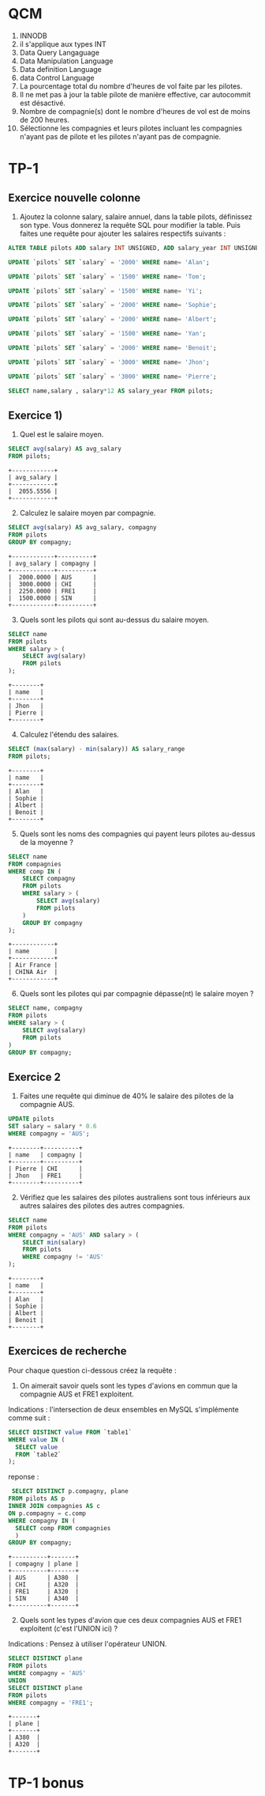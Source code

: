 # QCM

1) INNODB
2) il s'applique aux types INT 
3) Data Query Langaguage
4) Data Manipulation Language
5) Data definition Language
6) data Control Language
7) La pourcentage total du nombre d'heures de vol faite par les pilotes.
8) Il ne met pas à jour la table pilote de manière effective, car autocommit est désactivé.
9) Nombre de compagnie(s) dont le nombre d'heures de vol est de moins de 200 heures.
10) Sélectionne les compagnies et leurs pilotes incluant les compagnies n'ayant pas de pilote et les pilotes n'ayant pas de compagnie.

# TP-1
## Exercice nouvelle colonne

1. Ajoutez la colonne salary, salaire annuel, dans la table pilots, définissez son type. Vous donnerez la requête SQL pour modifier la table. Puis faites une requête pour ajouter les salaires respectifs suivants :

```sql
ALTER TABLE pilots ADD salary INT UNSIGNED, ADD salary_year INT UNSIGNED;

UPDATE `pilots` SET `salary` = '2000' WHERE name= 'Alan';

UPDATE `pilots` SET `salary` = '1500' WHERE name= 'Tom';

UPDATE `pilots` SET `salary` = '1500' WHERE name= 'Yi';

UPDATE `pilots` SET `salary` = '2000' WHERE name= 'Sophie';

UPDATE `pilots` SET `salary` = '2000' WHERE name= 'Albert';

UPDATE `pilots` SET `salary` = '1500' WHERE name= 'Yan';

UPDATE `pilots` SET `salary` = '2000' WHERE name= 'Benoit';

UPDATE `pilots` SET `salary` = '3000' WHERE name= 'Jhon';

UPDATE `pilots` SET `salary` = '3000' WHERE name= 'Pierre';

SELECT name,salary , salary*12 AS salary_year FROM pilots;
```

## Exercice 1)


1. Quel est le salaire moyen.
```sql
SELECT avg(salary) AS avg_salary
FROM pilots;
```
```text
+------------+
| avg_salary |
+------------+
|  2055.5556 |
+------------+
```
2. Calculez le salaire moyen par compagnie.
```sql
SELECT avg(salary) AS avg_salary, compagny
FROM pilots
GROUP BY compagny;
```
```text
+------------+----------+
| avg_salary | compagny |
+------------+----------+
|  2000.0000 | AUS      |
|  3000.0000 | CHI      |
|  2250.0000 | FRE1     |
|  1500.0000 | SIN      |
+------------+----------+
```
3. Quels sont les pilots qui sont au-dessus du salaire moyen.
```sql
SELECT name
FROM pilots
WHERE salary > (
    SELECT avg(salary)
    FROM pilots
);
```
```text
+--------+
| name   |
+--------+
| Jhon   |
| Pierre |
+--------+
```

4. Calculez l'étendu des salaires.
```sql
SELECT (max(salary) - min(salary)) AS salary_range
FROM pilots;
```
```text
+--------+
| name   |
+--------+
| Alan   |
| Sophie |
| Albert |
| Benoit |
+--------+
```

5. Quels sont les noms des compagnies qui payent leurs pilotes au-dessus de la moyenne ?
```sql
SELECT name
FROM compagnies
WHERE comp IN (
    SELECT compagny
    FROM pilots
    WHERE salary > (
        SELECT avg(salary)
        FROM pilots
    )
    GROUP BY compagny
);
```
```text
+------------+
| name       |
+------------+
| Air France |
| CHINA Air  |
+------------+
```
6. Quels sont les pilotes qui par compagnie dépasse(nt) le salaire moyen ?
```sql
SELECT name, compagny
FROM pilots
WHERE salary > (
    SELECT avg(salary)
    FROM pilots
)
GROUP BY compagny;
```
## Exercice 2

1. Faites une requête qui diminue de 40% le salaire des pilotes de la compagnie AUS.
```sql
UPDATE pilots
SET salary = salary * 0.6
WHERE compagny = 'AUS';
```
```text
+--------+----------+
| name   | compagny |
+--------+----------+
| Pierre | CHI      |
| Jhon   | FRE1     |
+--------+----------+
```

2. Vérifiez que les salaires des pilotes australiens sont tous inférieurs aux autres salaires des pilotes des autres compagnies.
```sql
SELECT name
FROM pilots
WHERE compagny = 'AUS' AND salary > (
    SELECT min(salary)
    FROM pilots
    WHERE compagny != 'AUS'
);
```
```text
+--------+
| name   |
+--------+
| Alan   |
| Sophie |
| Albert |
| Benoit |
+--------+
```
## Exercices de recherche

Pour chaque question ci-dessous créez la requête :

1. On aimerait savoir quels sont les types d'avions en commun que la compagnie AUS et FRE1 exploitent.

Indications : l'intersection de deux ensembles en MySQL s'implémente comme suit :

```sql
SELECT DISTINCT value FROM `table1`
WHERE value IN (
  SELECT value 
  FROM `table2`
);
```
reponse :
```sql
 SELECT DISTINCT p.compagny, plane
FROM pilots AS p
INNER JOIN compagnies AS c
ON p.compagny = c.comp
WHERE compagny IN (
  SELECT comp FROM compagnies
  )
GROUP BY compagny;
```
```text
+----------+-------+
| compagny | plane |
+----------+-------+
| AUS      | A380  |
| CHI      | A320  |
| FRE1     | A320  |
| SIN      | A340  |
+----------+-------+
```
2. Quels sont les types d'avion que ces deux compagnies AUS et FRE1 exploitent (c'est l'UNION ici) ?

Indications : Pensez à utiliser l'opérateur UNION.
```sql
SELECT DISTINCT plane
FROM pilots
WHERE compagny = 'AUS'
UNION
SELECT DISTINCT plane
FROM pilots
WHERE compagny = 'FRE1';

```
```text
+-------+
| plane |
+-------+
| A380  |
| A320  |
+-------+
```
# TP-1 bonus


